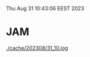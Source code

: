 Thu Aug 31 10:43:06 EEST 2023
# JAM
<a href='./cache/202308/31_10.log'>./cache/202308/31_10.log</a>
